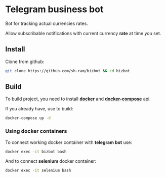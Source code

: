 # Telegram business bot
 Bot for tracking actual currencies rates.

 Allow subscribable notifications with current currency <b>rate</b> at time <i>you</i> set.
 
## Install

Clone from github:

```sh
git clone https://github.com/sh-ram/bizbot && cd bizbot
```

## Build


To build project, you need to install 
<b>[docker](https://docs.docker.com/engine/install/)</b> and 
<b>[docker-compose](https://docs.docker.com/compose/install/)</b> api.

If you already have, use to build:

```sh
docker-compose up -d
```

### Using docker containers

To connect working docker container with <b>telegram bot</b> use:

```sh
docker exec -it bizbot bash
```
And to connect <b>selenium</b> docker container:

```sh
docker exec -it selenium bash
```
